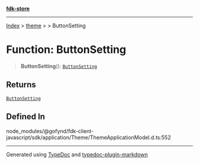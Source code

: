 [**fdk-store**](../../../README.md)
***

[Index](../../../API.md) > [theme](../../README.md) > [<internal>](../README.md) > ButtonSetting

# Function: ButtonSetting

> **ButtonSetting**(): [`ButtonSetting`](../type-aliases/type-alias.ButtonSetting.md)

## Returns

[`ButtonSetting`](../type-aliases/type-alias.ButtonSetting.md)

## Defined In

node\_modules/@gofynd/fdk-client-javascript/sdk/application/Theme/ThemeApplicationModel.d.ts:552

***
Generated using [TypeDoc](https://typedoc.org/) and [typedoc-plugin-markdown](https://www.npmjs.com/package/typedoc-plugin-markdown)
